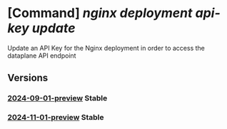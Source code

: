 # [Command] _nginx deployment api-key update_

Update an API Key for the Nginx deployment in order to access the dataplane API endpoint

## Versions

### [2024-09-01-preview](/Resources/mgmt-plane/L3N1YnNjcmlwdGlvbnMve30vcmVzb3VyY2Vncm91cHMve30vcHJvdmlkZXJzL25naW54Lm5naW54cGx1cy9uZ2lueGRlcGxveW1lbnRzL3t9L2FwaWtleXMve30=/2024-09-01-preview.xml) **Stable**

<!-- mgmt-plane /subscriptions/{}/resourcegroups/{}/providers/nginx.nginxplus/nginxdeployments/{}/apikeys/{} 2024-09-01-preview -->

### [2024-11-01-preview](/Resources/mgmt-plane/L3N1YnNjcmlwdGlvbnMve30vcmVzb3VyY2Vncm91cHMve30vcHJvdmlkZXJzL25naW54Lm5naW54cGx1cy9uZ2lueGRlcGxveW1lbnRzL3t9L2FwaWtleXMve30=/2024-11-01-preview.xml) **Stable**

<!-- mgmt-plane /subscriptions/{}/resourcegroups/{}/providers/nginx.nginxplus/nginxdeployments/{}/apikeys/{} 2024-11-01-preview -->

